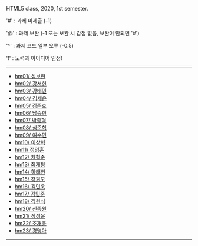 HTML5 class, 2020, 1st semester.

'#' : 과제 미제출 (-1)

'@' : 과제 보완 (-1 또는 보완 시 감점 없음, 보완이 안되면 '#')

'^' : 과제 코드 일부 오류 (-0.5)

'!' : 노력과 아이디어 인정!

***
- [hm01/ 심보현](https://github.com)
- [hm02/ 강서현](https://github.com)
- [hm03/ 강태민](https://github.com)
- [hm04/ 김세은](https://github.com)
- [hm05/ 김준호](https://github.com)
- [hm06/ 남승현](https://github.com)
- [hm07/ 박종혁](https://github.com)
- [hm08/ 심준혁](https://github.com)
- [hm09/ 여수민](https://github.com)
- [hm10/ 이상혁](https://github.com)
- [hm11/ 정영훈](https://github.com)
- [hm12/ 차혁준](https://github.com)
- [hm13/ 최재형](https://github.com)
- [hm14/ 하태헌](https://github.com)
- [hm15/ 강권모](https://github.com)
- [hm16/ 김민욱](https://github.com)
- [hm17/ 김민준](https://github.com)
- [hm18/ 김현식](https://github.com)
- [hm20/ 신종원](https://github.com)
- [hm21/ 장성운](https://github.com)
- [hm22/ 조재윤](https://github.com)
- [hm23/ 경명아](https://github.com)

***

